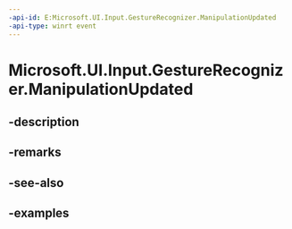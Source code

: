 ```yaml
---
-api-id: E:Microsoft.UI.Input.GestureRecognizer.ManipulationUpdated
-api-type: winrt event
---
```


# Microsoft.UI.Input.GestureRecognizer.ManipulationUpdated

<!--
public event Windows.Foundation.TypedEventHandler<Microsoft.UI.Input.GestureRecognizer,Microsoft.UI.Input.ManipulationUpdatedEventArgs> ManipulationUpdated;
-->


## -description

## -remarks

## -see-also

## -examples


